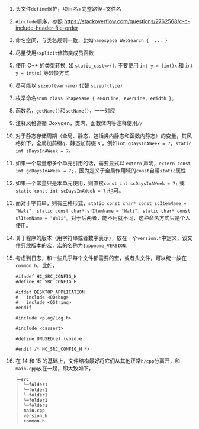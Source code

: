 1. 头文件`define`保护，项目名+完整路径+文件名

2. `#include`顺序，参照 https://stackoverflow.com/questions/2762568/c-c-include-header-file-order

3. 命名空间，与类名规则一致，比如`namespace WebSearch {  ... }`

4. 尽量使用`explicit`修饰类成员函数

5. 使用 C++ 的类型转换, 如 `static_cast<>()`. 不要使用 `int y = (int)x` 和 `int y = int(x)` 等转换方式

6. 尽可能以 `sizeof(varname)` 代替 `sizeof(type)`

7. 枚举命名`enum class ShapeName { eHorLine, eVerLine, eWidth };`

8. 函数名，`getName()`和`setName()`，一一对应

9. 注释风格遵循 Doxygen，类内、函数体内等注释使用`//`

10. 对于静态存储周期（全局、静态，包括类内静态和函数内静态）的变量，其风格如下，全局加前缀`g`，静态加前缀's'，例如`int gDaysInAWeek = 7`，`static int sDaysInAWeek = 7`。

11. 如果一个常量想多个单元引用的话，需要显式以 `extern` 声明，`extern const int gcDaysInAWeek = 7;`，因为定义于全局作用域的`const`自带`static`属性

12. 如果一个常量只是本单元使用，则直接`const int scDaysInAWeek = 7;` 或 `static const int scDaysInAWeek = 7;`也可。

13. 而对于字符串，则有三种形式，`static const char* const scItemName = "Wali"`，`static const char* sfItemName = "Wali"`，`static char* const slItemName = "Wali"`。对于后两者，能不用就不同，这种命名方式只是个人使用。

14. 关于程序的版本（用字符串或者数字表示），放在一个`version.h`中定义，该文件只放版本的宏，宏的名称为`$appname_VERSION`。

15. 考虑到日志，和一些几乎每个文件都需要的宏，或者头文件，可以统一放在`common.h`，比如，

    ```
    #ifndef HC_SRC_CONFIG_H
    #define HC_SRC_CONFIG_H
    
    #ifdef DESKTOP_APPLICATION
    #   include <QDebug>
    #   include <QString>
    #endif
    
    #include <plog/Log.h>
    
    #include <cassert>
    
    #define UNUSED(e) (void)e
    
    #endif /* HC_SRC_CONFIG_H */
    ```

16. 在 14 和 15 的基础上，文件结构最好将它们从其他正常`h/cpp`分离开，和`main.cpp`放在一起，即大致如下，

    ```
    ├─src
    │  └─folder1
    │  └─folder1
    │  └─folder1
    │  └─folder1
    │  └─folder1
    │  main.cpp
    │  version.h
    │  common.h
    ```

    

    